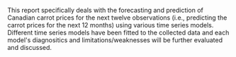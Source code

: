 This report specifically deals with the forecasting and prediction of Canadian carrot prices for the next twelve observations (i.e., predicting the carrot prices for the next 12 months) using various time series models. Different time series models have been fitted to the collected data and each model's diagnositics and limitations/weaknesses will be further evaluated and discussed.
